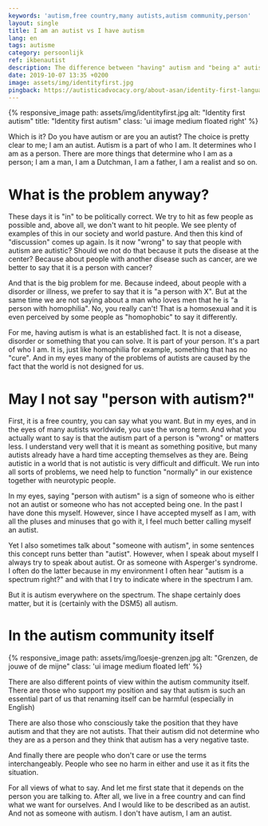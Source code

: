 ```yaml
---
keywords: 'autism,free country,many autists,autism community,person'
layout: single
title: I am an autist vs I have autism
lang: en
tags: autisme
category: persoonlijk
ref: ikbenautist
description: The difference between "having" autism and "being a" autist.
date: 2019-10-07 13:35 +0200
image: assets/img/identityfirst.jpg
pingback: https://autisticadvocacy.org/about-asan/identity-first-language/
---
```

{% responsive_image path: assets/img/identityfirst.jpg alt: "Identity first autism" title: "Identity first autism" class: 'ui image medium floated right' %}

Which is it? Do you have autism or are you an autist? The choice is pretty clear to me; I am an autist. Autism is a part of who I am. It determines who I am as a person. There are more things that determine who I am as a person; I am a man, I am a Dutchman, I am a father, I am a realist and so on.

# What is the problem anyway?

These days it is "in" to be politically correct. We try to hit as few people as possible and, above all, we don't want to hit people. We see plenty of examples of this in our society and world pasture.
And then this kind of "discussion" comes up again. Is it now "wrong" to say that people with autism are autistic? Should we not do that because it puts the disease at the center? Because about people with another disease such as cancer, are we better to say that it is a person with cancer?

And that is the big problem for me. Because indeed, about people with a disorder or illness, we prefer to say that it is "a person with X". But at the same time we are not saying about a man who loves men that he is "a person with homophilia". No, you really can't! That is a homosexual and it is even perceived by some people as "homophobic" to say it differently.

For me, having autism is what is an established fact. It is not a disease, disorder or something that you can solve. It is part of your person. It's a part of who I am. It is, just like homophilia for example, something that has no "cure". And in my eyes many of the problems of autists are caused by the fact that the world is not designed for us.

# May I not say "person with autism?"

First, it is a free country, you can say what you want. But in my eyes, and in the eyes of many autists worldwide, you use the wrong term. And what you actually want to say is that the autism part of a person is "wrong" or matters less. I understand very well that it is meant as something positive, but many autists already have a hard time accepting themselves as they are. Being autistic in a world that is not autistic is very difficult and difficult. We run into all sorts of problems, we need help to function "normally" in our existence together with neurotypic people.

In my eyes, saying "person with autism" is a sign of someone who is either not an autist or someone who has not accepted being one. In the past I have done this myself. However, since I have accepted myself as I am, with all the pluses and minuses that go with it, I feel much better calling myself an autist.

Yet I also sometimes talk about "someone with autism", in some sentences this concept runs better than "autist". However, when I speak about myself I always try to speak about autist. Or as someone with Asperger's syndrome. I often do the latter because in my environment I often hear "autism is a spectrum right?" and with that I try to indicate where in the spectrum I am.

But it is autism everywhere on the spectrum. The shape certainly does matter, but it is (certainly with the DSM5) all autism.

# In the autism community itself
{% responsive_image path: assets/img/loesje-grenzen.jpg alt: "Grenzen, de jouwe of de mijne" class: 'ui image medium floated left' %}

There are also different points of view within the autism community itself. There are those who support my position and say that autism is such an essential part of us that renaming itself can be harmful (especially in English)

There are also those who consciously take the position that they have autism and that they are not autists. That their autism did not determine who they are as a person and they think that autism has a very negative taste.

And finally there are people who don't care or use the terms interchangeably. People who see no harm in either and use it as it fits the situation.

For all views of what to say. And let me first state that it depends on the person you are talking to. After all, we live in a free country and can find what we want for ourselves. And I would like to be described as an autist. And not as someone with autism. I don't have autism, I am an autist.